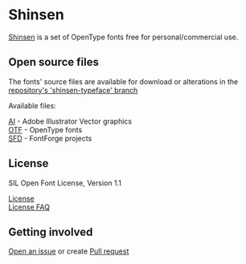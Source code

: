 # Shinsen

[Shinsen](https://github.com/retr0atelier/shinsen-typeface) is a set of OpenType fonts free for personal/commercial use.

## Open source files

The fonts' source files are available for download or alterations in the [repository's 'shinsen-typeface' branch](https://github.com/retr0atelier/shinsen-typeface)

Available files:

[AI](https://github.com/retr0atelier/shinsen-typeface/tree/shinsen-typeface/vector) - Adobe Illustrator Vector graphics  
[OTF](https://github.com/retr0atelier/shinsen-typeface/tree/shinsen-typeface/otf) - OpenType fonts  
[SFD](https://github.com/retr0atelier/shinsen-typeface/tree/shinsen-typeface/sfd) - FontForge projects

## License

SIL Open Font License, Version 1.1

[License](https://github.com/retr0atelier/shinsen-typeface/blob/shinsen-typeface/LICENSE.md)  
[License FAQ](https://github.com/retr0atelier/shinsen-typeface/blob/shinsen-typeface/OFL-FAQ.md)

## Getting involved

[Open an issue](https://github.com/retr0atelier/shinsen-typeface/issues) or create [Pull request](https://github.com/retr0atelier/shinsen-typeface/pulls)
